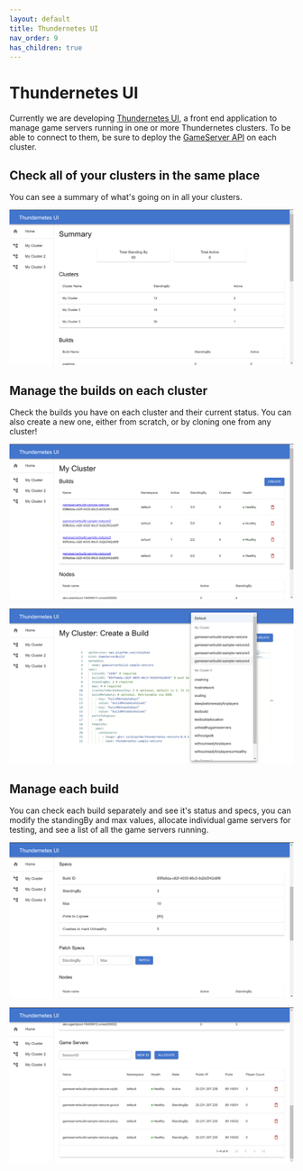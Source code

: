 ```yaml
---
layout: default
title: Thundernetes UI
nav_order: 9
has_children: true
---
```



# Thundernetes UI

Currently we are developing [Thundernetes UI](https://github.com/PlayFab/thundernetes-ui), a front end application to manage game servers running in one or more Thundernetes clusters. To be able to connect to them, be sure to deploy the [GameServer API](https://github.com/PlayFab/thundernetes/tree/main/cmd/gameserverapi) on each cluster.

## Check all of your clusters in the same place

You can see a summary of what's going on in all your clusters.

![Home page](./images/thundernetes_ui_home.png "Home page")

## Manage the builds on each cluster

Check the builds you have on each cluster and their current status. You can also create a new one, either from scratch, or by cloning one from any cluster!

![Cluster view](./images/thundernetes_ui_cluster.png "Cluster view")

![Create build view](./images/thundernetes_ui_cluster_create_build.png "Create build view")

## Manage each build

You can check each build separately and see it's status and specs, you can modify the standingBy and max values, allocate individual game servers for testing, and see a list of all the game servers running.

![Build view - Specs](./images/thundernetes_ui_build_specs.png "Build view - Specs")

![Build view - GameServers](./images/thundernetes_ui_build_gameservers.png "Build view - GameServers")
